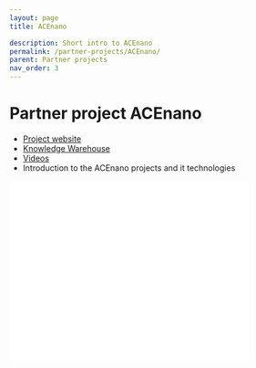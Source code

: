 ```yaml
---
layout: page
title: ACEnano

description: Short intro to ACEnano
permalink: /partner-projects/ACEnano/
parent: Partner projects
nav_order: 3
---
```

#  Partner project ACEnano

- [Project website](https://acenano-project.eu) 
- [Knowledge Warehouse](https://acenano.douglasconnect.com/)
- [Videos](http://www.acenano-project.eu/about-acenano/acenano-related-videos) 
- Introduction to the ACEnano projects and it technologies

<iframe width="420" height="315" src="//www.youtube.com/embed/CJHkcF9ogTM" frameborder="0" allowfullscreen="allowfullscreen">&nbsp;</iframe>
